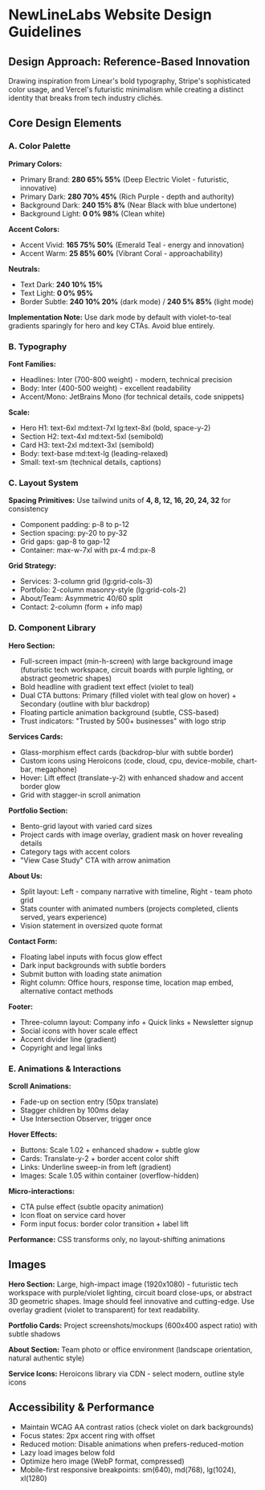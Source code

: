 # NewLineLabs Website Design Guidelines

## Design Approach: Reference-Based Innovation

Drawing inspiration from Linear's bold typography, Stripe's sophisticated color usage, and Vercel's futuristic minimalism while creating a distinct identity that breaks from tech industry clichés.

## Core Design Elements

### A. Color Palette

**Primary Colors:**
- Primary Brand: **280 65% 55%** (Deep Electric Violet - futuristic, innovative)
- Primary Dark: **280 70% 45%** (Rich Purple - depth and authority)
- Background Dark: **240 15% 8%** (Near Black with blue undertone)
- Background Light: **0 0% 98%** (Clean white)

**Accent Colors:**
- Accent Vivid: **165 75% 50%** (Emerald Teal - energy and innovation)
- Accent Warm: **25 85% 60%** (Vibrant Coral - approachability)

**Neutrals:**
- Text Dark: **240 10% 15%**
- Text Light: **0 0% 95%**
- Border Subtle: **240 10% 20%** (dark mode) / **240 5% 85%** (light mode)

**Implementation Note:** Use dark mode by default with violet-to-teal gradients sparingly for hero and key CTAs. Avoid blue entirely.

### B. Typography

**Font Families:**
- Headlines: Inter (700-800 weight) - modern, technical precision
- Body: Inter (400-500 weight) - excellent readability
- Accent/Mono: JetBrains Mono (for technical details, code snippets)

**Scale:**
- Hero H1: text-6xl md:text-7xl lg:text-8xl (bold, space-y-2)
- Section H2: text-4xl md:text-5xl (semibold)
- Card H3: text-2xl md:text-3xl (semibold)
- Body: text-base md:text-lg (leading-relaxed)
- Small: text-sm (technical details, captions)

### C. Layout System

**Spacing Primitives:** Use tailwind units of **4, 8, 12, 16, 20, 24, 32** for consistency
- Component padding: p-8 to p-12
- Section spacing: py-20 to py-32
- Grid gaps: gap-8 to gap-12
- Container: max-w-7xl with px-4 md:px-8

**Grid Strategy:**
- Services: 3-column grid (lg:grid-cols-3)
- Portfolio: 2-column masonry-style (lg:grid-cols-2)
- About/Team: Asymmetric 40/60 split
- Contact: 2-column (form + info map)

### D. Component Library

**Hero Section:**
- Full-screen impact (min-h-screen) with large background image (futuristic tech workspace, circuit boards with purple lighting, or abstract geometric shapes)
- Bold headline with gradient text effect (violet to teal)
- Dual CTA buttons: Primary (filled violet with teal glow on hover) + Secondary (outline with blur backdrop)
- Floating particle animation background (subtle, CSS-based)
- Trust indicators: "Trusted by 500+ businesses" with logo strip

**Services Cards:**
- Glass-morphism effect cards (backdrop-blur with subtle border)
- Custom icons using Heroicons (code, cloud, cpu, device-mobile, chart-bar, megaphone)
- Hover: Lift effect (translate-y-2) with enhanced shadow and accent border glow
- Grid with stagger-in scroll animation

**Portfolio Section:**
- Bento-grid layout with varied card sizes
- Project cards with image overlay, gradient mask on hover revealing details
- Category tags with accent colors
- "View Case Study" CTA with arrow animation

**About Us:**
- Split layout: Left - company narrative with timeline, Right - team photo grid
- Stats counter with animated numbers (projects completed, clients served, years experience)
- Vision statement in oversized quote format

**Contact Form:**
- Floating label inputs with focus glow effect
- Dark input backgrounds with subtle borders
- Submit button with loading state animation
- Right column: Office hours, response time, location map embed, alternative contact methods

**Footer:**
- Three-column layout: Company info + Quick links + Newsletter signup
- Social icons with hover scale effect
- Accent divider line (gradient)
- Copyright and legal links

### E. Animations & Interactions

**Scroll Animations:**
- Fade-up on section entry (50px translate)
- Stagger children by 100ms delay
- Use Intersection Observer, trigger once

**Hover Effects:**
- Buttons: Scale 1.02 + enhanced shadow + subtle glow
- Cards: Translate-y-2 + border accent color shift
- Links: Underline sweep-in from left (gradient)
- Images: Scale 1.05 within container (overflow-hidden)

**Micro-interactions:**
- CTA pulse effect (subtle opacity animation)
- Icon float on service card hover
- Form input focus: border color transition + label lift

**Performance:** CSS transforms only, no layout-shifting animations

## Images

**Hero Section:** Large, high-impact image (1920x1080) - futuristic tech workspace with purple/violet lighting, circuit board close-ups, or abstract 3D geometric shapes. Image should feel innovative and cutting-edge. Use overlay gradient (violet to transparent) for text readability.

**Portfolio Cards:** Project screenshots/mockups (600x400 aspect ratio) with subtle shadows

**About Section:** Team photo or office environment (landscape orientation, natural authentic style)

**Service Icons:** Heroicons library via CDN - select modern, outline style icons

## Accessibility & Performance

- Maintain WCAG AA contrast ratios (check violet on dark backgrounds)
- Focus states: 2px accent ring with offset
- Reduced motion: Disable animations when prefers-reduced-motion
- Lazy load images below fold
- Optimize hero image (WebP format, compressed)
- Mobile-first responsive breakpoints: sm(640), md(768), lg(1024), xl(1280)